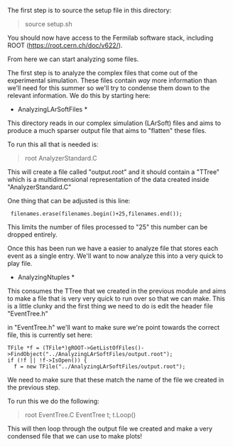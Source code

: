 The first step is to source the setup file in this directory:

> source setup.sh

You should now have access to the Fermilab software stack, including ROOT (https://root.cern.ch/doc/v622/).

From here we can start analyzing some files. 

The first step is to analyze the complex files that come out of the experimental simulation. These files contain _way_ more information than we'll need for this summer so we'll try to condense them down to the relevant information. We do this by starting here:

* AnalyzingLArSoftFiles *

This directory reads in our complex simulation (LArSoft) files and aims to produce a much sparser output file that aims to "flatten" these files. 

To run this all that is needed is:

> root AnalyzerStandard.C

This will create a file called "output.root" and it should contain a "TTree" which is a multidimensional representation of the data created inside "AnalyzerStandard.C" 

One thing that can be adjusted is this line:

```
 filenames.erase(filenames.begin()+25,filenames.end());
```

This limits the number of files processed to "25" this number can be dropped entirely. 

Once this has been run we have a easier to analyze file that stores each event as a single entry. We'll want to now analyze this into a very quick to play file. 

* AnalyzingNtuples *

This consumes the TTree that we created in the previous module and aims to make a file that is very very quick to run over so that we can make. This is a little clunky and the first thing we need to do is edit the header file "EventTree.h"

in "EventTree.h" we'll want to make sure we're point towards the correct file, this is currently set here:

```
TFile *f = (TFile*)gROOT->GetListOfFiles()->FindObject("../AnalyzingLArSoftFiles/output.root");
if (!f || !f->IsOpen()) {
  f = new TFile("../AnalyzingLArSoftFiles/output.root");
```

We need to make sure that these match the name of the file we created in the previous step. 

To run this we do the following:

> root EventTree.C
> EventTree t; t.Loop()

This will then loop through the output file we created and make a very condensed file that we can use to make plots! 

